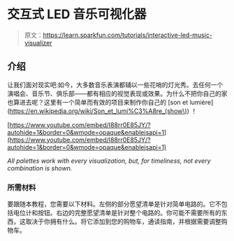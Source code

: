 # 交互式 LED 音乐可视化器

> 原文：<https://learn.sparkfun.com/tutorials/interactive-led-music-visualizer>

## 介绍

让我们面对现实吧:如今，大多数音乐表演都辅以一些花哨的灯光秀。去任何一个演唱会、音乐节、俱乐部——都有相应的视觉表现或效果。为什么不把你自己的家也算进去呢？这里有一个简单而有效的项目来制作你自己的 [son et lumière](https://en.wikipedia.org/wiki/Son_et_lumi%C3%A8re_(show\)) ！

[https://www.youtube.com/embed/I88rr0E85JY/?autohide=1&border=0&wmode=opaque&enablejsapi=1](https://www.youtube.com/embed/I88rr0E85JY/?autohide=1&border=0&wmode=opaque&enablejsapi=1)

*All palettes work with every visualization, but, for timeliness, not every combination is shown.*

### 所需材料

要跟随本教程，您需要以下材料。左侧的部分愿望清单是针对简单电路的。它不包括电位计和按钮。右边的完整愿望清单是针对整个电路的。你可能不需要所有的东西，这取决于你拥有什么。将它添加到您的购物车，通读指南，并根据需要调整购物车。